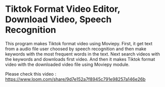 # Tiktok Format Video Editor, Download Video, Speech Recognition
This program makes Tiktok format video using Moviepy.
First, it get text from a audio file user choosed by speech recognition and then make keywords with the most frequent words in the text.
Next search videos with the keywords and downloads first video.
And then it makes Tiktok format video with the downloaded video file using Moviepy module.

Please check this video : https://www.loom.com/share/9d7e152a7f8945c791e98257a146e26b
